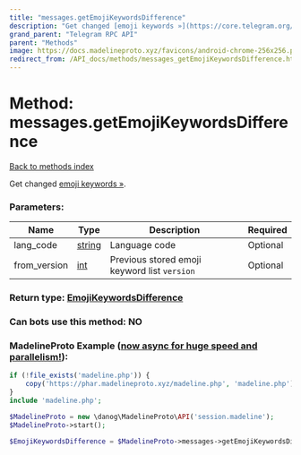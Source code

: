 ```yaml
---
title: "messages.getEmojiKeywordsDifference"
description: "Get changed [emoji keywords »](https://core.telegram.org/api/custom-emoji#emoji-keywords)."
grand_parent: "Telegram RPC API"
parent: "Methods"
image: https://docs.madelineproto.xyz/favicons/android-chrome-256x256.png
redirect_from: /API_docs/methods/messages_getEmojiKeywordsDifference.html
---
```

# Method: messages.getEmojiKeywordsDifference
[Back to methods index](index.html)



Get changed [emoji keywords »](https://core.telegram.org/api/custom-emoji#emoji-keywords).

### Parameters:

| Name     |    Type       | Description | Required |
|----------|---------------|-------------|----------|
|lang\_code|[string](/API_docs/types/string.html) | Language code | Optional|
|from\_version|[int](/API_docs/types/int.html) | Previous stored emoji keyword list `version` | Optional|


### Return type: [EmojiKeywordsDifference](/API_docs/types/EmojiKeywordsDifference.html)

### Can bots use this method: **NO**


### MadelineProto Example ([now async for huge speed and parallelism!](https://docs.madelineproto.xyz/docs/ASYNC.html)):


```php
if (!file_exists('madeline.php')) {
    copy('https://phar.madelineproto.xyz/madeline.php', 'madeline.php');
}
include 'madeline.php';

$MadelineProto = new \danog\MadelineProto\API('session.madeline');
$MadelineProto->start();

$EmojiKeywordsDifference = $MadelineProto->messages->getEmojiKeywordsDifference(lang_code: 'string', from_version: $int, );
```

